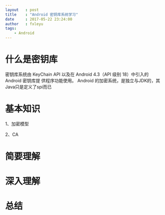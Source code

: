 ```yaml
---
layout   : post
title    : "Android 密钥库系统学习"
date     : 2017-05-22 23:24:00
author   : fxleyu
tags:
    - Android
---
```

# 什么是密钥库
密钥库系统由 KeyChain API 以及在 Android 4.3（API 级别 18）中引入的 Android 密钥库提
供程序功能使用。
Android 的加密系统，是独立与JDK的，其Java只是定义了spi而已

# 基本知识
1、加密模型

2、CA

# 简要理解

# 深入理解

# 总结
